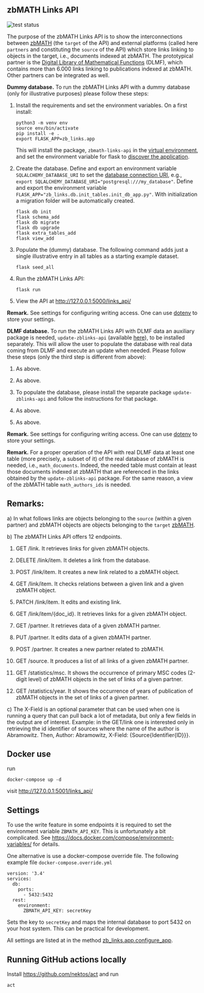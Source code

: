 ## zbMATH Links API
![test status](https://github.com/zbmathopen/linksApi/actions/workflows/pytest.yml/badge.svg)

The purpose of the zbMATH Links API is to show the interconnections between [zbMATH](https://zbmath.org/) (the `target` of the API) and external platforms (called here `partners` and constituting the `source` of the API) which store links linking to objects in the target, i.e., documents indexed at zbMATH. 
The prototypical partner is the [Digital Library of Mathematical Functions](https://dlmf.nist.gov/) (DLMF), which contains more than 6.000 links linking to publications indexed at zbMATH. 
Other partners can be integrated as well.

   **Dummy database.**  To run the zbMATH Links API with a dummy database (only for illustrative purposes) please follow these steps:

1) Install the requirements and set the environment variables.
On a first install:

    ```
    python3 -m venv env
    source env/bin/activate
    pip install -e .
    export FLASK_APP=zb_links.app
    ```

    This will install the package, `zbmath-links-api` in the [virtual environment](https://docs.python.org/3/tutorial/venv.html), and set the environment variable for flask to [discover the application](https://flask.palletsprojects.com/en/2.0.x/cli/).


2) Create the database.
Define and export an environment variable `SQLALCHEMY_DATABASE_URI` to set the [database connection URI](https://flask-sqlalchemy.palletsprojects.com/en/2.x/config/?highlight=sqlalchemy_database_uri#connection-uri-format), e.g., `export SQLALCHEMY_DATABASE_URI="postgresql:///my_database"`. 
Define and export the environment variable `FLASK_APP="zb_links.db.init_tables.init_db_app.py"`.
With initialization a migration folder will be automatically created.
   
   ```
   flask db init
   flask schema_add
   flask db migrate
   flask db upgrade
   flask extra_tables_add
   flask view_add
   ```


3) Populate the (dummy) database. 
The following command adds just a single illustrative entry in all tables as a starting example dataset.
   
   ```
   flask seed_all
   ```

4) Run the zbMATH Links API:

   ```
   flask run
   ```

5) View the API at http://127.0.0.1:5000/links_api/

**Remark.** See settings for configuring writing access. 
One can use [dotenv](https://pypi.org/project/python-dotenv/) to store your settings.
   

**DLMF database.**  To run the zbMATH Links API with DLMF data an auxiliary package is needed, `update-zblinks-api` (available [here](https://github.com/zbMATHOpen/Update_Links)), to be installed separately. 
This will allow the user to populate the database with real data coming from DLMF and execute an update when needed. 
Please follow these steps (only the third step is different from above):

1) As above.

2) As above.
   
3) To populate the database, please install the separate package `update-zblinks-api` and follow the instructions for that package.

4) As above.

5) As above.

**Remark.** See settings for configuring writing access. 
One can use [dotenv](https://pypi.org/project/python-dotenv/) to store your settings.
 
**Remark.**   For a proper operation of the API with real DLMF data at least one table (more precisely, a subset of it) of the real database of zbMATH is needed, i.e., `math_documents`. 
Indeed, the needed table must contain at least those documents indexed at zbMATH that are referenced in the links obtained by the `update-zblinks-api` package. For the same reason, a view of the zbMATH table `math_authors_ids` is needed.

## Remarks:

a) In what follows links are objects belonging to the `source` (within a given partner) and zbMATH objects are objects belonging to the `target` [zbMATH](https://zbmath.org/).

b) The zbMATH Links API offers 12 endpoints.

1. GET /link. It retrieves links for given zbMATH objects.

2. DELETE /link/item. It deletes a link from the database.

3. POST /link/item. It creates a new link related to a zbMATH object.

4. GET /link/item. It checks relations between a given link and a given zbMATH object.

5. PATCH /link/item. It edits and existing link.

6. GET /link/item/{doc_id}. It retrieves links for a given zbMATH object.

7. GET /partner. It retrieves data of a given zbMATH partner.

8. PUT /partner. It edits data of a given zbMATH partner.

9. POST /partner. It creates a new partner related to zbMATH.

10. GET /source. It produces a list of all links of a given zbMATH partner.

11. GET /statistics/msc. It shows the occurrence of primary MSC codes (2-digit level) of zbMATH objects in the set of links of a given partner.

12. GET /statistics/year. It shows the occurrence of years of publication of zbMATH objects in the set of links of a given partner.

c) The X-Field is an optional parameter that can be used when one is running a query that can pull back a lot of metadata, but only a few fields in the output are of interest. Example: in the GET/link one is interested only in retrieving the id identifier of sources where the name of the author is Abramowitz.
Then, Author: Abramowitz, X-Field: {Source{Identifier{ID}}}.

## Docker use

run
```
docker-compose up -d
```
visit http://127.0.0.1:5001/links_api/

## Settings

To use the write feature in some endpoints it is required to set the environment variable
`ZBMATH_API_KEY`.
This is unfortunately a bit complicated.
See
https://docs.docker.com/compose/environment-variables/
for details.

One alternative is use a docker-compose override file.
The following example file `docker-compose.override.yml`
```
version: '3.4'
services:
  db:
    ports:
      - 5432:5432
  rest:
    environment:
      ZBMATH_API_KEY: secretKey
```
Sets the key to `secretKey` and maps the internal database to port 5432 on your host system.
This can be practical for development.

All settings are listed at in the method [zb_links.app.configure_app](src/zb_links/app.py).
## Running GitHub actions locally
Install https://github.com/nektos/act and run
```
act
```